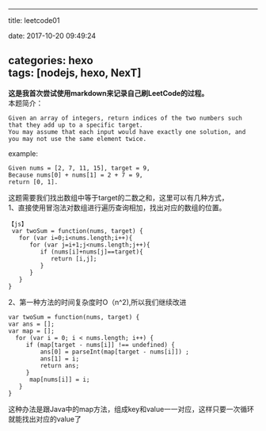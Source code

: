 
---
title: leetcode01

date: 2017-10-20 09:49:24

categories: hexo             
tags: [nodejs, hexo, NexT]   
---

  __这是我首次尝试使用markdown来记录自己刷LeetCode的过程。__  
  本题简介：  
   
    Given an array of integers, return indices of the two numbers such that they add up to a specific target.
    You may assume that each input would have exactly one solution, and you may not use the same element twice.  
example:    

    Given nums = [2, 7, 11, 15], target = 9,
    Because nums[0] + nums[1] = 2 + 7 = 9,
    return [0, 1].
这题需要我们找出数组中等于target的二数之和，这里可以有几种方式，   
1、直接使用冒泡法对数组进行遍历查询相加，找出对应的数组的位置。  

	【js】
     var twoSum = function(nums, target) {
       for (var i=0;i<nums.length;i++){
          for (var j=i+1;j<nums.length;j++){
             if (nums[i]+nums[j]==target){
                return [i,j];
             }
          }
       }
    }
2、第一种方法的时间复杂度时O（n^2),所以我们继续改进  

	var twoSum = function(nums, target) {
    var ans = [];
    var map = [];
      for (var i = 0; i < nums.length; i++) {
         if (map[target - nums[i]] !== undefined) {
             ans[0] = parseInt(map[target - nums[i]]) ;
             ans[1] = i;
             return ans;
         } 
          map[nums[i]] = i;
       }
    }
这种办法是跟Java中的map方法，组成key和value一一对应，这样只要一次循环就能找出对应的value了